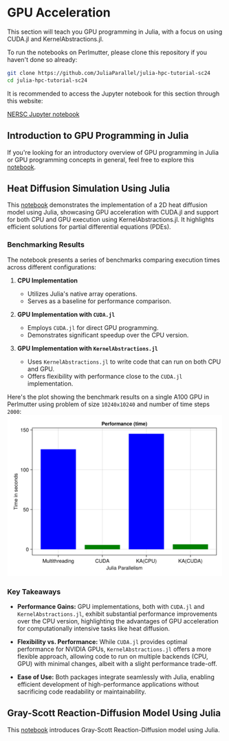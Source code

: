 # GPU Acceleration

This section will teach you GPU programming in Julia, with a focus on using CUDA.jl and KernelAbstractions.jl.

To run the notebooks on Perlmutter, please clone this repository if you haven't done so already:

```sh
git clone https://github.com/JuliaParallel/julia-hpc-tutorial-sc24
cd julia-hpc-tutorial-sc24
```

It is recommended to access the Jupyter notebook for this section through this website:   

[NERSC Jupyter notebook](https://jupyter.nersc.gov/)

## Introduction to GPU Programming in Julia

If you're looking for an introductory overview of GPU programming in Julia or GPU programming concepts in general, feel free to explore this [notebook](https://github.com/JuliaParallel/julia-hpc-tutorial-sc24/blob/main/parts/gpu/gpu_introduction.ipynb).

## Heat Diffusion Simulation Using Julia

This [notebook](https://github.com/JuliaParallel/julia-hpc-tutorial-sc24/blob/main/parts/gpu/Heat_Diffusion.ipynb) demonstrates the implementation of a 2D heat diffusion model using Julia, showcasing GPU acceleration with CUDA.jl and support for both CPU and GPU execution using KernelAbstractions.jl. It highlights efficient solutions for partial differential equations (PDEs).

### Benchmarking Results

The notebook presents a series of benchmarks comparing execution times across different configurations:

1. **CPU Implementation**
   - Utilizes Julia's native array operations.
   - Serves as a baseline for performance comparison.

2. **GPU Implementation with `CUDA.jl`**
   - Employs `CUDA.jl` for direct GPU programming.
   - Demonstrates significant speedup over the CPU version.

3. **GPU Implementation with `KernelAbstractions.jl`**
   - Uses `KernelAbstractions.jl` to write code that can run on both CPU and GPU.
   - Offers flexibility with performance close to the `CUDA.jl` implementation.

Here's the plot showing the benchmark results on a single A100 GPU in Perlmutter using problem of size `10240x10240` 
and number of time steps `2000`:
 <img src="img/benchmarking.png" alt="Benchmark Results" width="500">


### Key Takeaways

- **Performance Gains:** GPU implementations, both with `CUDA.jl` and `KernelAbstractions.jl`, exhibit substantial performance improvements over the CPU version, highlighting the advantages of GPU acceleration for computationally intensive tasks like heat diffusion.

- **Flexibility vs. Performance:** While `CUDA.jl` provides optimal performance for NVIDIA GPUs, `KernelAbstractions.jl` offers a more flexible approach, allowing code to run on multiple backends (CPU, GPU) with minimal changes, albeit with a slight performance trade-off.

- **Ease of Use:** Both packages integrate seamlessly with Julia, enabling efficient development of high-performance applications without sacrificing code readability or maintainability.


##  Gray-Scott Reaction-Diffusion Model Using Julia
This [notebook](https://github.com/JuliaParallel/julia-hpc-tutorial-sc24/blob/main/parts/gpu/stencil.ipynb) introduces Gray-Scott Reaction-Diffusion model using Julia. 
 
